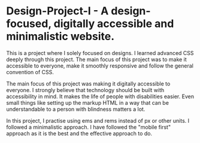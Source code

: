 # Design-Project-I - A design-focused, digitally accessible and minimalistic website. 

This is a project where I solely focused on designs. I learned advanced CSS deeply through this project. The main focus of this project was to make it accessible to 
everyone, make it smoothly responsive and follow the general convention of CSS. 

The main focus of this project was making it digitally accessible to everyone. I strongly believe that technology should be built with accessibility in mind. It makes 
the life of people with disabilities easier. Even small things like setting up the markup HTML in a way that can be understandable to a person with blindness matters a lot.

In this project, I practise using ems and rems instead of px or other units. I followed a minimalistic approach. I have followed the "mobile first" approach as it is
the best and the effective approach to do. 

